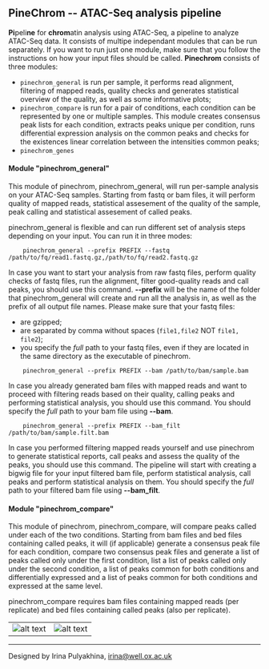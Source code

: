 PineChrom -- ATAC-Seq analysis pipeline
--------------------------------------

**Pi**peli**ne** for **chrom**atin analysis using ATAC-Seq, a pipeline to
analyze ATAC-Seq data. It consists of multipe independant modules that can be
run separately. If you want to run just one module, make sure that you follow
the instructions on how your input files should be called. **Pinechrom**
consists of three modules:

- `pinechrom_general` is run per sample, it performs read alignment, filtering
    of mapped reads, quality checks and generates statistical overview of the
    quality, as well as some informative plots;
- `pinechrom_compare` is run for a pair of conditions, each condition can be
   represented by one or multiple samples. This module creates consensus peak lists for each condition, extracts peaks unique per condition, runs differential expression analysis on the common peaks and checks for the existences linear correlation between the intensities common peaks;
- `pinechrom_genes`


#### Module "pinechrom_general"

This module of pinechrom, pinechrom_general, will run per-sample analysis on
your ATAC-Seq samples. Starting from fastq or bam files, it will perform
quality of mapped reads, statistical assesement of the quality of the sample,
peak calling and statistical assesement of called peaks.

pinechrom_general is flexible and can run different set of analysis steps
depending on your input. You can run it in three modes:
```
    pinechrom_general --prefix PREFIX --fastq /path/to/fq/read1.fastq.gz,/path/to/fq/read2.fastq.gz
```
In case you want to start your analysis from raw fastq files, perform quality
checks of fastq files, run the alignment, filter good-quality reads and call
peaks, you should use this command. **--prefix** will be the name of the folder
that pinechrom_general will create and run all the analysis in, as well as the
prefix of all output file names. Please make sure that your fastq files:
  - are gzipped;
  - are separated by comma without spaces (`file1,file2` NOT `file1, file2`);
  - you specify the *full* path to your fastq files, even if they are located
    in the same directory as the executable of pinechrom.
```
    pinechrom_general --prefix PREFIX --bam /path/to/bam/sample.bam
```
In case you already generated bam files with mapped reads and want to proceed
with filtering reads based on their quality, calling peaks and performing
statistical analysis, you should use this command. You should specify the *full*
path to your bam file using **--bam**.
```
    pinechrom_general --prefix PREFIX --bam_filt /path/to/bam/sample.filt.bam
```
In case you performed filtering mapped reads yourself and use pinechrom to
generate statistical reports, call peaks and assess the quality of the peaks,
you should use this command. The pipeline will start with creating a bigwig
file for your input filtered bam file, perform statistical analysis, call peaks
and perform statistical analysis on them. You should specify the *full* path to
your filtered bam file using **--bam_filt**.


#### Module "pinechrom_compare"

This module of pinechrom, pinechrom_compare, will compare peaks called under
each of the two conditions. Starting from bam files and bed files containing
called peaks, it will (if applicable) generate a consensus peak file for each
condition, compare two consensus peak files and generate a list of peaks
called only under the first condition, list a list of peaks called only under
the second condition, a list of peaks common for both conditions and
differentially expressed and a list of peaks common for both conditions and
expressed at the same level.

pinechrom_compare requires bam files containing mapped reads (per replicate)
and bed files containing called peaks (also per replicate).

|     |     |
| --- | --- |
| ![alt text](https://github.com/jknightlab/ATACseq_pipeline/blob/master/Core_manuscript/Pinechrom/pinechrom_general_schema.png) | ![alt text](https://github.com/jknightlab/ATACseq_pipeline/blob/master/Core_manuscript/Pinechrom/pinechrom_compare_schema.png) |


----------------------------------
Designed by Irina Pulyakhina, irina@well.ox.ac.uk
